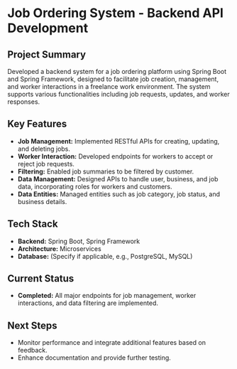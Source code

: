 # Job Ordering System - Backend API Development

## Project Summary
Developed a backend system for a job ordering platform using Spring Boot and Spring Framework, designed to facilitate job creation, management, and worker interactions in a freelance work environment. The system supports various functionalities including job requests, updates, and worker responses.

## Key Features

- **Job Management:** Implemented RESTful APIs for creating, updating, and deleting jobs. 
- **Worker Interaction:** Developed endpoints for workers to accept or reject job requests.
- **Filtering:** Enabled job summaries to be filtered by customer.
- **Data Management:** Designed APIs to handle user, business, and job data, incorporating roles for workers and customers.
- **Data Entities:** Managed entities such as job category, job status, and business details.

## Tech Stack

- **Backend:** Spring Boot, Spring Framework
- **Architecture:** Microservices
- **Database:** (Specify if applicable, e.g., PostgreSQL, MySQL)

## Current Status
- **Completed:** All major endpoints for job management, worker interactions, and data filtering are implemented. 

## Next Steps
- Monitor performance and integrate additional features based on feedback.
- Enhance documentation and provide further testing.

